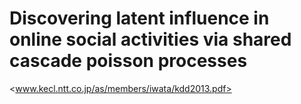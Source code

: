 # Discovering latent influence in online social activities via shared cascade poisson processes

<www.kecl.ntt.co.jp/as/members/iwata/kdd2013.pdf>